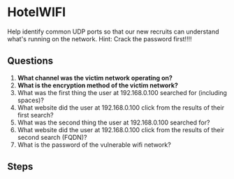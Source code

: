 # HotelWIFI
Help identify common UDP ports so that our new recruits can understand what's running on the network. Hint: Crack the password first!!!!

## Questions
1. **What channel was the victim network operating on?**
2. **What is the encryption method of the victim network?**
3. What was the first thing the user at 192.168.0.100 searched for (including spaces)?
4. What website did the user at 192.168.0.100 click from the results of their first search?
5. What was the second thing the user at 192.168.0.100 searched for?
6. What website did the user at 192.168.0.100 click from the results of their second search (FQDN)?
7. What is the password of the vulnerable wifi network?

## Steps
